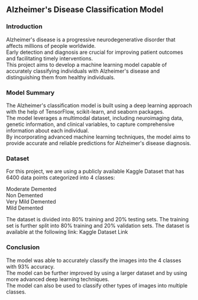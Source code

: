 ## Alzheimer's Disease Classification Model</br> 
### Introduction</br> 
Alzheimer's disease is a progressive neurodegenerative disorder that affects millions of people worldwide.</br> 
Early detection and diagnosis are crucial for improving patient outcomes and facilitating timely interventions. </br> 
This project aims to develop a machine learning model capable of accurately classifying individuals with Alzheimer's disease and distinguishing them from healthy individuals.</br> 

### Model Summary</br> 
The Alzheimer's classification model is built using a deep learning approach with the help of TensorFlow, scikit-learn, and seaborn packages.</br> 
The model leverages a multimodal dataset, including neuroimaging data, genetic information, and clinical variables, to capture comprehensive information about each individual.</br> 
By incorporating advanced machine learning techniques, the model aims to provide accurate and reliable predictions for Alzheimer's disease diagnosis.</br> 

### Dataset</br> 
For this project, we are using a publicly available Kaggle Dataset that has 6400 data points categorized into 4 classes:

Moderate Demented</br> 
Non Demented</br> 
Very Mild Demented</br> 
Mild Demented</br> 

The dataset is divided into 80% training and 20% testing sets. The training set is further split into 80% training and 20% validation sets. The dataset is available at the following link: Kaggle Dataset Link</br> 

### Conclusion</br> 
The model was able to accurately classify the images into the 4 classes with 93% accuracy.</br> 
The model can be further improved by using a larger dataset and by using more advanced deep learning techniques. </br> 
The model can also be used to classify other types of images into multiple classes.</br> 
